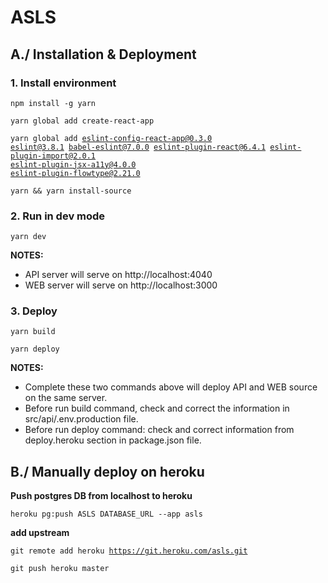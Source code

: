 # ASLS

## A./ Installation & Deployment

### 1. Install environment
<code>npm install -g yarn</code>

<code>yarn global add create-react-app</code>

<code>yarn global add eslint-config-react-app@0.3.0 eslint@3.8.1 babel-eslint@7.0.0 eslint-plugin-react@6.4.1 eslint-plugin-import@2.0.1 eslint-plugin-jsx-a11y@4.0.0 eslint-plugin-flowtype@2.21.0</code>

<code>yarn && yarn install-source</code>


### 2. Run in dev mode

<code>yarn dev</code>

**NOTES:**
- API server will serve on http://localhost:4040
- WEB server will serve on http://localhost:3000


### 3. Deploy

<code>yarn build</code>

<code>yarn deploy</code>

**NOTES:**
- Complete these two commands above will deploy API and WEB source on the same server.
- Before run build command, check and correct the information in src/api/.env.production file.
- Before run deploy command: check and correct information from deploy.heroku section in package.json file.


## B./ Manually deploy on heroku

**Push postgres DB from localhost to heroku**

<code>heroku pg:push ASLS DATABASE_URL --app asls</code>

**add upstream**

<code>git remote add heroku https://git.heroku.com/asls.git</code>

<code>git push heroku master</code>